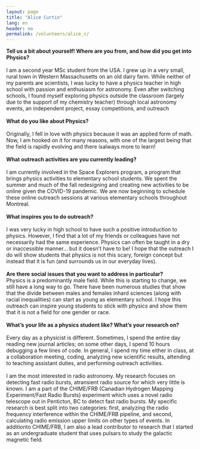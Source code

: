 ```yaml
---
layout: page
title: "Alice Curtin"
lang: en
header: no
permalink: /volunteers/alice_c/
---
```

<b>Tell us a bit about yourself! Where are you from, and how did you get into Physics?</b>
<br><br>
I am a second year MSc student from the USA. I grew up in a very small, rural town in Western Massachusetts on an old dairy farm. While neither of my parents are scientists, I was lucky to have a physics teacher in high school with passion and enthusiasm for astronomy. Even after switching schools, I found myself exploring physics outside the classroom (largely due to the support of my chemistry teacher) through local astronomy events, an independent project, essay competitions, and outreach
<br><br>
<b>What do you like about Physics?</b>
<br><br>
Originally, I fell in love with physics because it was an applied form of math. Now, I am hooked on it for many reasons, with one of the largest being that the field is rapidly evolving and there isalways more to learn!
<br><br>
<b>What outreach activities are you currently leading?</b>
<br><br>
I am currently involved in the Space Explorers program, a program that brings physics activities to elementary school students. We spent the summer and much of the fall redesigning and creating new activities to be online given the COVID-19 pandemic. We are now beginning to schedule these online outreach sessions at various elementary schools throughout Montreal.
<br><br>
<b>What inspires you to do outreach?</b>
<br><br>
I was very lucky in high school to have such a positive introduction to physics. However, I find that a lot of my friends or colleagues have not necessarily had the same experience. Physics can often be taught in a dry or inaccessible manner... but it doesn’t have to be! I hope that the outreach I do will show students that physics is not this scary, foreign concept but instead that it is fun (and surrounds us in our everyday lives).
<br><br>
<b>Are there social issues that you want to address in particular?</b>
<br>
Physics is a predominantly male field. While this is starting to change, we still have a long way to go. There have been numerous studies that show that the divide between males and females inhard sciences (along with racial inequalities) can start as young as elementary school. I hope this outreach can inspire young students to stick with physics and show them that it is not a field for one gender or race.
<br><br>
<b>What’s your life as a physics student like? What’s your research on?</b>
<br><br>
Every day as a physicist is different. Sometimes, I spend the entire day reading new journal articles; on some other days, I spend 10 hours debugging a few lines of code. In general, I spend my time either in class, at a collaboration meeting, coding, analyzing new scientific results, attending to teaching assistant duties, and performing outreach activities.
<br><br>
I am the most interested in radio astronomy. My research focuses on detecting fast radio bursts, atransient radio source for which very little is known. I am a part of the CHIME/FRB (Canadian Hydrogen Mapping Experiment/Fast Radio Bursts) experiment which uses a novel radio telescope out in Penticton, BC to detect fast radio bursts. My specific research is best split into two categories: first, analyzing the radio frequency interference within the CHIME/FRB pipeline, and second, calculating radio emission upper limits on other types of events. In additionto CHIME/FRB, I am also a lead contributor to research that I started as an undergraduate student that uses pulsars to study the galactic magnetic field.
